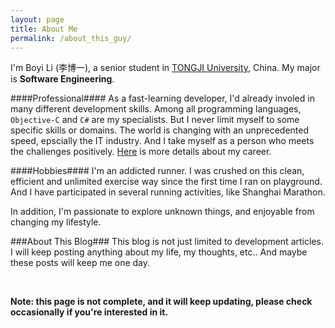 ```yaml
---
layout: page
title: About Me
permalink: /about_this_guy/
---
```


I'm Boyi Li (李博一), a senior student in [TONGJI University](http://www.tongji.edu.cn/english/), China. My major is **Software Engineering**.

####Professional####
As a fast-learning developer, I'd already involed in many different development skills. Among all programming languages, `Objective-C` and `C#` are my specialists. But I never limit myself to some specific skills or domains. The world is changing with an unprecedented speed, epscially the IT industry. And I take myself as a person who meets the challenges positively. [Here](/résumé) is more details about my career.

####Hobbies####
I'm an addicted runner. I was crushed on this clean, efficient and unlimited exercise way since the first time I ran on playground. And I have participated in several running activities, like Shanghai Marathon.

In addition, I'm passionate to explore unknown things, and enjoyable from changing my lifestyle.

###About This Blog###
This blog is not just limited to development articles. I will keep posting anything about my life, my thoughts, etc.. And maybe these posts will keep me one day.

<br/>

**Note: this page is not complete, and it will keep updating, please check occasionally if you're interested in it.**